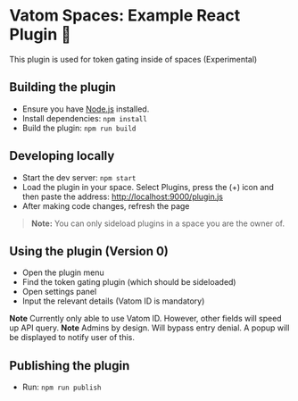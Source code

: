 # Vatom Spaces: Example React Plugin 🔌

This plugin is used for token gating inside of spaces (Experimental)

## Building the plugin
- Ensure you have [Node.js](https://nodejs.org) installed.
- Install dependencies: `npm install`
- Build the plugin: `npm run build`

## Developing locally
- Start the dev server: `npm start`
- Load the plugin in your space. Select Plugins, press the (+) icon and then paste the address: [http://localhost:9000/plugin.js](http://localhost:9000/plugin.js)
- After making code changes, refresh the page

> **Note:** You can only sideload plugins in a space you are the owner of.

## Using the plugin (Version 0)
- Open the plugin menu
- Find the token gating plugin (which should be sideloaded)
- Open settings panel
- Input the relevant details (Vatom ID is mandatory)

**Note** Currently only able to use Vatom ID. However, other fields will speed up API query.
**Note** Admins by design. Will bypass entry denial. A popup will be displayed to notify user of this.

## Publishing the plugin
- Run: `npm run publish`
